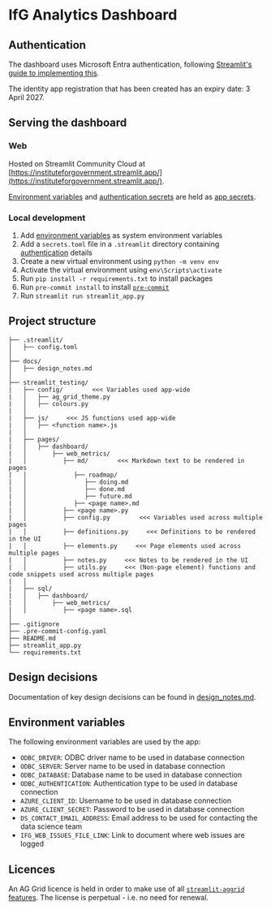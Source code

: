 # IfG Analytics Dashboard
## Authentication
The dashboard uses Microsoft Entra authentication, following [Streamlit's guide to implementing this](https://docs.streamlit.io/develop/tutorials/authentication/microsoft).

The identity app registration that has been created has an expiry date: 3 April 2027.

## Serving the dashboard
### Web
Hosted on Streamlit Community Cloud at [https://instituteforgovernment.streamlit.app/](https://instituteforgovernment.streamlit.app/).

[Environment variables](#environment-variables) and [authentication secrets](#authentication) are held as [app secrets](https://docs.streamlit.io/develop/concepts/connections/secrets-management).

### Local development
1. Add [environment variables](#environment-variables) as system environment variables
1. Add a `secrets.toml` file in a `.streamlit` directory containing [authentication](#authentication) details
1. Create a new virtual environment using `python -m venv env`
1. Activate the virtual environment using `env\Scripts\activate`
1. Run `pip install -r requirements.txt` to install packages
1. Run `pre-commit install` to install [`pre-commit`](https://pre-commit.com/)
1. Run `streamlit run streamlit_app.py`

## Project structure
```
├── .streamlit/
│   ├── config.toml
│
├── docs/
│   ├── design_notes.md
│
├── streamlit_testing/
|   ├── config/        <<< Variables used app-wide
|   │   ├── ag_grid_theme.py
|   │   ├── colours.py
|   │
|   ├── js/     <<< JS functions used app-wide
|   │   ├── <function name>.js
|   │
|   ├── pages/
|   │   ├── dashboard/
|   │       ├── web_metrics/
|   │          ├── md/        <<< Markdown text to be rendered in pages
|   │             ├── roadmap/
|   │                ├── doing.md
|   │                ├── done.md
|   │                ├── future.md
|   │             ├── <page name>.md
|   │          ├── <page name>.py
|   │          ├── config.py        <<< Variables used across multiple pages
|   │          ├── definitions.py     <<< Definitions to be rendered in the UI
|   │          ├── elements.py     <<< Page elements used across multiple pages
|   │          ├── notes.py     <<< Notes to be rendered in the UI
|   │          ├── utils.py     <<< (Non-page element) functions and code snippets used across multiple pages
|   │
|   ├── sql/
|   │   ├── dashboard/
|   │       ├── web_metrics/
|   │          ├── <page name>.sql
│
├── .gitignore
├── .pre-commit-config.yaml
├── README.md
├── streamlit_app.py
└── requirements.txt
```

## Design decisions
Documentation of key design decisions can be found in [design_notes.md](/docs/design_notes.md).

## Environment variables
The following environment variables are used by the app:
- `ODBC_DRIVER`: ODBC driver name to be used in database connection
- `ODBC_SERVER`: Server name to be used in database connection
- `ODBC_DATABASE`: Database name to be used in database connection
- `ODBC_AUTHENTICATION`: Authentication type to be used in database connection
- `AZURE_CLIENT_ID`: Username to be used in database connection
- `AZURE_CLIENT_SECRET`: Password to be used in database connection
- `DS_CONTACT_EMAIL_ADDRESS`: Email address to be used for contacting the data science team
- `IFG_WEB_ISSUES_FILE_LINK`: Link to document where web issues are logged

## Licences
An AG Grid licence is held in order to make use of all [`streamlit-aggrid` features](https://github.com/PablocFonseca/streamlit-aggrid). The license is perpetual - i.e. no need for renewal.
